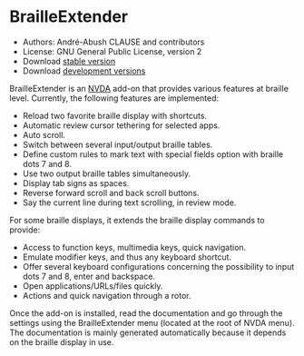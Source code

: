 BrailleExtender
===============

* Authors: André-Abush CLAUSE and contributors
* License: GNU General Public License, version 2
* Download [stable version](https://andreabc.net/projects/NVDA_addons/BrailleExtender/latest)
* Download [development versions](https://github.com/Andre9642/BrailleExtender/releases/)

BrailleExtender is an [NVDA](http://nvda-project.org/) add-on that provides various features at braille level. Currently, the following features are implemented:

* Reload two favorite braille display with shortcuts.
* Automatic review cursor tethering for selected apps.
* Auto scroll.
* Switch between several input/output braille tables.
* Define custom rules to mark text with special fields option with braille dots 7 and 8.
* Use two output braille tables simultaneously.
* Display tab signs as spaces.
* Reverse forward scroll and back scroll buttons.
* Say the current line during text scrolling, in review mode.

For some braille displays, it extends the braille display commands to provide:

* Access to function keys, multimedia keys, quick navigation.
* Emulate modifier keys, and thus any keyboard shortcut.
* Offer several keyboard configurations concerning the possibility to input dots 7 and 8, enter and backspace.
* Open applications/URLs/files quickly.
* Actions and quick navigation through a rotor.

Once the add-on is installed, read the documentation and go through the settings using the BrailleExtender menu (located at the root of NVDA menu). The documentation is mainly generated automatically because it depends on the braille display in use.